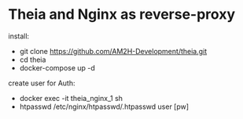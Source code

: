 # Theia and Nginx as reverse-proxy
install:
* git clone https://github.com/AM2H-Development/theia.git
* cd theia
* docker-compose up -d

create user for Auth:
* docker exec -it theia_nginx_1 sh
* htpasswd /etc/nginx/htpasswd/.htpasswd user [pw] 
